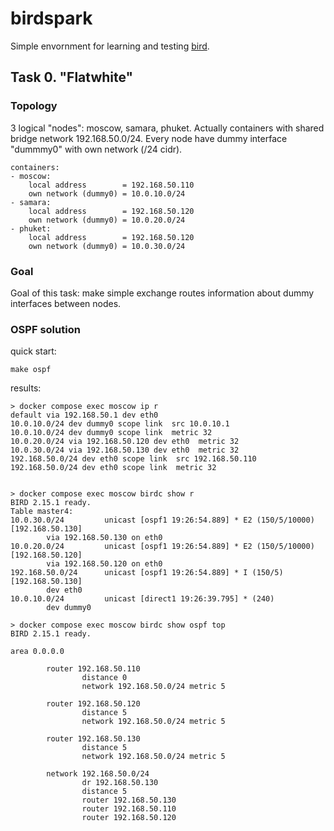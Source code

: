 # birdspark

Simple envornment for learning and testing [bird](https://bird.network.cz/).

## Task 0. "Flatwhite"

### Topology
3 logical "nodes": moscow, samara, phuket. Actually containers with shared bridge network 192.168.50.0/24.
Every node have dummy interface "dummmy0" with own network (/24 cidr).


```
containers:
- moscow:
    local address        = 192.168.50.110
    own network (dummy0) = 10.0.10.0/24
- samara:
    local address        = 192.168.50.120
    own network (dummy0) = 10.0.20.0/24
- phuket:
    local address        = 192.168.50.120
    own network (dummy0) = 10.0.30.0/24
```

### Goal
Goal of this task: make simple exchange routes information about dummy interfaces between nodes.

### OSPF solution

quick start:
```
make ospf
```

results:
```
> docker compose exec moscow ip r
default via 192.168.50.1 dev eth0 
10.0.10.0/24 dev dummy0 scope link  src 10.0.10.1 
10.0.10.0/24 dev dummy0 scope link  metric 32 
10.0.20.0/24 via 192.168.50.120 dev eth0  metric 32 
10.0.30.0/24 via 192.168.50.130 dev eth0  metric 32 
192.168.50.0/24 dev eth0 scope link  src 192.168.50.110 
192.168.50.0/24 dev eth0 scope link  metric 32 


> docker compose exec moscow birdc show r  
BIRD 2.15.1 ready.
Table master4:
10.0.30.0/24         unicast [ospf1 19:26:54.889] * E2 (150/5/10000) [192.168.50.130]
        via 192.168.50.130 on eth0
10.0.20.0/24         unicast [ospf1 19:26:54.889] * E2 (150/5/10000) [192.168.50.120]
        via 192.168.50.120 on eth0
192.168.50.0/24      unicast [ospf1 19:26:54.889] * I (150/5) [192.168.50.130]
        dev eth0
10.0.10.0/24         unicast [direct1 19:26:39.795] * (240)
        dev dummy0

> docker compose exec moscow birdc show ospf top
BIRD 2.15.1 ready.

area 0.0.0.0

        router 192.168.50.110
                distance 0
                network 192.168.50.0/24 metric 5

        router 192.168.50.120
                distance 5
                network 192.168.50.0/24 metric 5

        router 192.168.50.130
                distance 5
                network 192.168.50.0/24 metric 5

        network 192.168.50.0/24
                dr 192.168.50.130
                distance 5
                router 192.168.50.130
                router 192.168.50.110
                router 192.168.50.120
```